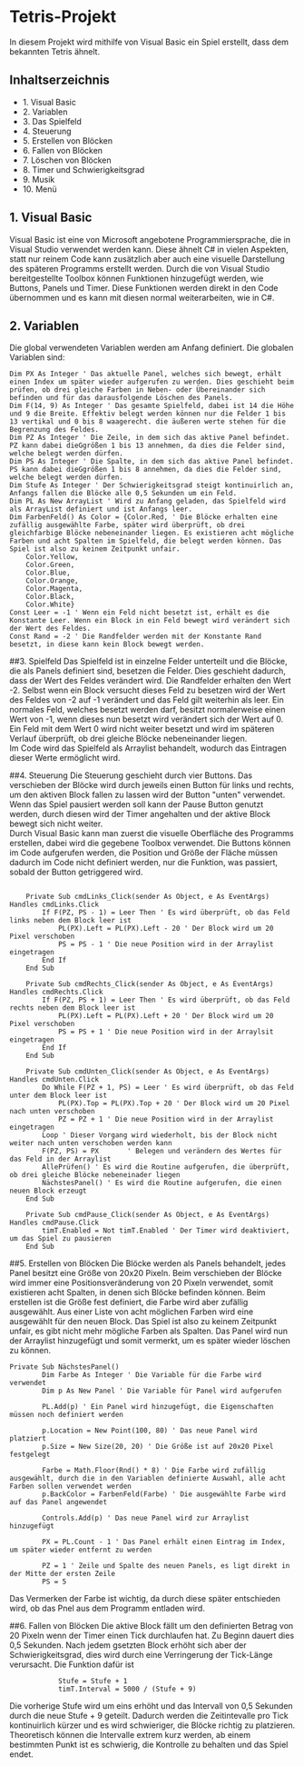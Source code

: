 <h1>Tetris-Projekt</h1>
<p>In diesem Projekt wird mithilfe von Visual Basic ein Spiel erstellt, dass dem bekannten Tetris ähnelt.</p>
  
<h2>Inhaltserzeichnis</h2>
<ul>
<li>1. Visual Basic</li>
<li>2. Variablen</li>
<li>3. Das Spielfeld</li>
<li>4. Steuerung</li>
<li>5. Erstellen von Blöcken</li>
<li>6. Fallen von Blöcken</li>
<li>7. Löschen von Blöcken</li>
<li>8. Timer und Schwierigkeitsgrad</li>
<li>9. Musik</li>
<li>10. Menü</li>
</ul>
  
<h2>1. Visual Basic</h2>
Visual Basic ist eine von Microsoft angebotene Programmiersprache, die in Visual Studio verwendet werden kann. Diese ähnelt C# in vielen Aspekten, statt nur reinem Code kann zusätzlich aber auch eine visuelle Darstellung des späteren Programms erstellt werden. Durch die von Visual Studio bereitgestellte Toolbox können Funktionen hinzugefügt werden, wie Buttons, Panels und Timer. Diese Funktionen werden direkt in den Code übernommen und es kann mit diesen normal weiterarbeiten, wie in C#.  
  
<h2>2. Variablen</h2>
Die global verwendeten Variablen werden am Anfang definiert.  
Die globalen Variablen sind:
  
    Dim PX As Integer ' Das aktuelle Panel, welches sich bewegt, erhält einen Index um später wieder aufgerufen zu werden. Dies geschieht beim prüfen, ob drei gleiche Farben in Neben- oder Übereinander sich befinden und für das darausfolgende Löschen des Panels.
    Dim F(14, 9) As Integer ' Das gesamte Spielfeld, dabei ist 14 die Höhe und 9 die Breite. Effektiv belegt werden können nur die Felder 1 bis 13 vertikal und 0 bis 8 waagerecht. die äußeren werte stehen für die Begrenzung des Feldes.
    Dim PZ As Integer ' Die Zeile, in dem sich das aktive Panel befindet. PZ kann dabei dieGgrößen 1 bis 13 annehmen, da dies die Felder sind, welche belegt werden dürfen.
    Dim PS As Integer ' Die Spalte, in dem sich das aktive Panel befindet. PS kann dabei dieGgrößen 1 bis 8 annehmen, da dies die Felder sind, welche belegt werden dürfen.
    Dim Stufe As Integer ' Der Schwierigkeitsgrad steigt kontinuirlich an, Anfangs fallen die Blöcke alle 0,5 Sekunden um ein Feld.
    Dim PL As New ArrayList ' Wird zu Anfang geladen, das Spielfeld wird als ArrayList definiert und ist Anfangs leer.
    Dim FarbenFeld() As Color = {Color.Red, ' Die Blöcke erhalten eine zufällig ausgewählte Farbe, später wird überprüft, ob drei gleichfarbige Blöcke nebeneinander liegen. Es existieren acht mögliche Farben und acht Spalten im Spielfeld, die belegt werden können. Das Spiel ist also zu keinem Zeitpunkt unfair.
        Color.Yellow,
        Color.Green,
        Color.Blue,
        Color.Orange,
        Color.Magenta,
        Color.Black,
        Color.White}
    Const Leer = -1 ' Wenn ein Feld nicht besetzt ist, erhält es die Konstante Leer. Wenn ein Block in ein Feld bewegt wird verändert sich der Wert des Feldes.
    Const Rand = -2 ' Die Randfelder werden mit der Konstante Rand besetzt, in diese kann kein Block bewegt werden.
  
##3. Spielfeld
Das Spielfeld ist in einzelne Felder unterteilt und die Blöcke, die als Panels definiert sind, besetzen die Felder. Dies geschieht dadurch, dass der Wert des Feldes verändert wird. Die Randfelder erhalten den Wert -2. Selbst wenn ein Block versucht dieses Feld zu besetzen wird der Wert des Feldes von -2 auf -1 verändert und das Feld gilt weiterhin als leer. Ein normales Feld, welches besetzt werden darf, besitzt normalerweise einen Wert von -1, wenn dieses nun besetzt wird verändert sich der Wert auf 0. Ein Feld mit dem Wert 0 wird nicht weiter besetzt und wird im späteren Verlauf überprüft, ob drei gleiche Blöcke nebeneinander liegen.  
Im Code wird das Spielfeld als Arraylist behandelt, wodurch das Eintragen dieser Werte ermöglicht wird.  
  
##4. Steuerung
Die Steuerung geschieht durch vier Buttons. Das verschieben der Blöcke wird durch jeweils einen Button für links und rechts, um den aktiven Block fallen zu lassen wird der Button "unten" verwendet. Wenn das Spiel pausiert werden soll kann der Pause Button genutzt werden, durch diesen wird der Timer angehalten und der aktive Block bewegt sich nicht weiter.  
Durch Visual Basic kann man zuerst die visuelle Oberfläche des Programms erstellen, dabei wird die gegebene Toolbox verwendet. Die Buttons können im Code aufgerufen werden, die Position und Größe der Fläche müssen dadurch im Code nicht definiert werden, nur die Funktion, was passiert, sobald der Button getriggered wird.  
```

    Private Sub cmdLinks_Click(sender As Object, e As EventArgs) Handles cmdLinks.Click
        If F(PZ, PS - 1) = Leer Then ' Es wird überprüft, ob das Feld links neben dem Block leer ist
            PL(PX).Left = PL(PX).Left - 20 ' Der Block wird um 20 Pixel verschoben
            PS = PS - 1 ' Die neue Position wird in der Arraylist eingetragen
        End If
    End Sub

    Private Sub cmdRechts_Click(sender As Object, e As EventArgs) Handles cmdRechts.Click
        If F(PZ, PS + 1) = Leer Then ' Es wird überprüft, ob das Feld rechts neben dem Block leer ist
            PL(PX).Left = PL(PX).Left + 20 ' Der Block wird um 20 Pixel verschoben
            PS = PS + 1 ' Die neue Position wird in der Arraylsit eingetragen
        End If
    End Sub

    Private Sub cmdUnten_Click(sender As Object, e As EventArgs) Handles cmdUnten.Click
        Do While F(PZ + 1, PS) = Leer ' Es wird überprüft, ob das Feld unter dem Block leer ist
            PL(PX).Top = PL(PX).Top + 20 ' Der Block wird um 20 Pixel nach unten verschoben
            PZ = PZ + 1 ' Die neue Position wird in der Arraylist eingetragen
        Loop ' Dieser Vorgang wird wiederholt, bis der Block nicht weiter nach unten verschoben werden kann
        F(PZ, PS) = PX       ' Belegen und verändern des Wertes für das Feld in der Arraylist
        AllePrüfen() ' Es wird die Routine aufgerufen, die überprüft, ob drei gleiche Blöcke nebeneinader liegen
        NächstesPanel() ' Es wird die Routine aufgerufen, die einen neuen Block erzeugt
    End Sub

    Private Sub cmdPause_Click(sender As Object, e As EventArgs) Handles cmdPause.Click
        timT.Enabled = Not timT.Enabled ' Der Timer wird deaktiviert, um das Spiel zu pausieren
    End Sub
```
  
##5. Erstellen von Blöcken
Die Blöcke werden als Panels behandelt, jedes Panel besitzt eine Größe von 20x20 Pixeln. Beim verschieben der Blöcke wird immer eine Positionsveränderung von 20 Pixeln verwendet, somit existieren acht Spalten, in denen sich Blöcke befinden können. Beim erstellen ist die Größe fest definiert, die Farbe wird aber zufällig ausgewählt. Aus einer Liste von acht möglichen Farben wird eine ausgewählt für den neuen Block. Das Spiel ist also zu keinem Zeitpunkt unfair, es gibt nicht mehr mögliche Farben als Spalten. Das Panel wird nun der Arraylist hinzugefügt und somit vermerkt, um es später wieder löschen zu können.

```
Private Sub NächstesPanel()
        Dim Farbe As Integer ' Die Variable für die Farbe wird verwendet
        Dim p As New Panel ' Die Variable für Panel wird aufgerufen

        PL.Add(p) ' Ein Panel wird hinzugefügt, die Eigenschaften müssen noch definiert werden

        p.Location = New Point(100, 80) ' Das neue Panel wird platziert
        p.Size = New Size(20, 20) ' Die Größe ist auf 20x20 Pixel festgelegt

        Farbe = Math.Floor(Rnd() * 8) ' Die Farbe wird zufällig ausgewählt, durch die in den Variablen definierte Auswahl, alle acht Farben sollen verwendet werden
        p.BackColor = FarbenFeld(Farbe) ' Die ausgewählte Farbe wird auf das Panel angewendet

        Controls.Add(p) ' Das neue Panel wird zur Arraylist hinzugefügt

        PX = PL.Count - 1 ' Das Panel erhält einen Eintrag im Index, um später wieder entfernt zu werden

        PZ = 1 ' Zeile und Spalte des neuen Panels, es ligt direkt in der Mitte der ersten Zeile
        PS = 5
```
  
Das Vermerken der Farbe ist wichtig, da durch diese später entschieden wird, ob das Pnel aus dem Programm entladen wird.
  
##6. Fallen von Blöcken
Die aktive Block fällt um den definierten Betrag von 20 Pixeln wenn der Timer einen Tick durchlaufen hat. Zu Beginn dauert dies 0,5 Sekunden. Nach jedem gsetzten Block erhöht sich aber der Schwierigkeitsgrad, dies wird durch eine Verringerung der Tick-Länge verursacht. Die Funktion dafür ist
```
            Stufe = Stufe + 1
            timT.Interval = 5000 / (Stufe + 9)
```
Die vorherige Stufe wird um eins erhöht und das Intervall von 0,5 Sekunden durch die neue Stufe + 9 geteilt. Dadurch werden die Zeitintevalle pro Tick kontinuirlich kürzer und es wird schwieriger, die Blöcke richtig zu platzieren. Theoretisch können die Intervalle extrem kurz werden, ab einem bestimmten Punkt ist es schwierig, die Kontrolle zu behalten und das Spiel endet.
  
